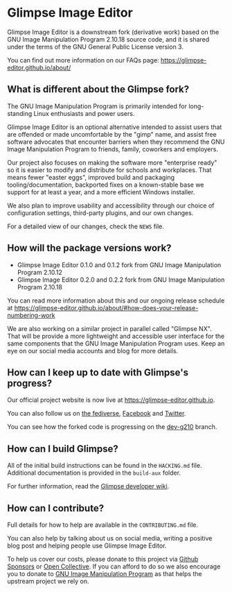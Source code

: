 # Glimpse Image Editor
Glimpse Image Editor is a downstream fork (derivative work) based on the GNU Image Manipulation Program 2.10.18 source code, and it is shared under the terms of the GNU General Public License version 3.

You can find out more information on our FAQs page: https://glimpse-editor.github.io/about/

## What is different about the Glimpse fork?
The GNU Image Manipulation Program is primarily intended for long-standing Linux enthusiasts and power users.

Glimpse Image Editor is an optional alternative intended to assist users that are offended or made uncomfortable by the "gimp" name, and assist free software advocates that encounter barriers when they recommend the GNU Image Manipulation Program to friends, family, coworkers and employers.

Our project also focuses on making the software more "enterprise ready" so it is easier to modify and distribute for schools and workplaces. That means fewer "easter eggs", improved build and packaging tooling/documentation, backported fixes on a known-stable base we support for at least a year, and a more efficient Windows installer. 

We also plan to improve usability and accessibility through our choice of configuration settings, third-party plugins, and our own changes.

For a detailed view of our changes, check the `NEWS` file.

## How will the package versions work?
* Glimpse Image Editor 0.1.0 and 0.1.2 fork from GNU Image Manipulation Program 2.10.12
* Glimpse Image Editor 0.2.0 and 0.2.2 fork from GNU Image Manipulation Program 2.10.18

You can read more information about this and our ongoing release schedule at https://glimpse-editor.github.io/about/#how-does-your-release-numbering-work

We are also working on a similar project in parallel called "Glimpse NX". That will be provide a more lightweight and accessible user interface for the same components that the GNU Image Manipulation Program uses. Keep an eye on our social media accounts and blog for more details.

## How can I keep up to date with Glimpse's progress?
Our official project website is now live at https://glimpse-editor.github.io.

You can also follow us on [the fediverse](https://mastodon.art/@glimpse), [Facebook](https://www.facebook.com/glimpse.editor) and [Twitter](https://twitter.com/glimpse_editor).

You can see how the forked code is progressing on the [dev-g210](https://github.com/glimpse-editor/Glimpse/tree/dev-g210) branch.

## How can I build Glimpse?
All of the initial build instructions can be found in the `HACKING.md` file. Additional documentation is provided in the `build-aux` folder.

For further information, read the [Glimpse developer wiki](https://github.com/glimpse-editor/Glimpse/wiki).

## How can I contribute?
Full details for how to help are available in the `CONTRIBUTING.md` file.

You can also help by talking about us on social media, writing a positive blog post and helping people use Glimpse Image Editor.

To help us cover our costs, please donate to this project via [Github Sponsors](https://github.com/sponsors/glimpse-editor) or [Open Collective](https://opencollective.com/glimpse). If you can afford to do so we also encourage you to donate to [GNU Image Manipulation Program](https://www.gimp.org/donating/) as that helps the upstream project we rely on.
